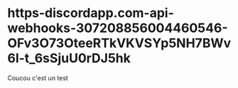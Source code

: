 # https-discordapp.com-api-webhooks-307208856004460546-OFv3O73OteeRTkVKVSYp5NH7BWv6l-t_6sSjuU0rDJ5hk
Coucou c'est un test
